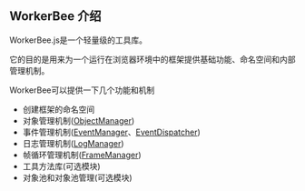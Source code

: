 ## WorkerBee 介绍

WorkerBee.js是一个轻量级的工具库。

它的目的是用来为一个运行在浏览器环境中的框架提供基础功能、命名空间和内部管理机制。

WorkerBee可以提供一下几个功能和机制

- 创建框架的命名空间
- 对象管理机制([ObjectManager]())
- 事件管理机制([EventManager]()、[EventDispatcher]())
- 日志管理机制([LogManager]())
- 帧循环管理机制([FrameManager]())
- 工具方法库(可选模块)
- 对象池和对象池管理(可选模块)


